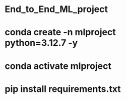 # End_to_End_ML_project

# conda create -n mlproject python=3.12.7 -y
# conda activate mlproject
# pip install requirements.txt